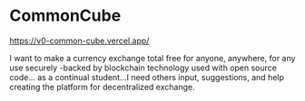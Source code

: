 # CommonCube
https://v0-common-cube.vercel.app/

I want to make a currency exchange total free for anyone, anywhere, for any use securely -backed by blockchain technology used with open source code...
as a continual student...I need others input, suggestions, and help creating the platform for decentralized exchange.  
